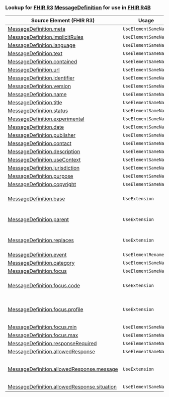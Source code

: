 ### Lookup for [FHIR R3](https://hl7.org/fhir/STU3/) [MessageDefinition](https://hl7.org/fhir/STU3/MessageDefinition.html) for use in [FHIR R4B](https://hl7.org/fhir/R4B/)

| Source Element (FHIR R3) | Usage | Target |
| -------------- | ----- | ------ |
| [MessageDefinition.meta](https://hl7.org/fhir/STU3/MessageDefinition.html#resource) | `UseElementSameName` | [MessageDefinition.meta](https://hl7.org/fhir/R4B/MessageDefinition.html#resource) |
| [MessageDefinition.implicitRules](https://hl7.org/fhir/STU3/MessageDefinition.html#resource) | `UseElementSameName` | [MessageDefinition.implicitRules](https://hl7.org/fhir/R4B/MessageDefinition.html#resource) |
| [MessageDefinition.language](https://hl7.org/fhir/STU3/MessageDefinition.html#resource) | `UseElementSameName` | [MessageDefinition.language](https://hl7.org/fhir/R4B/MessageDefinition.html#resource) |
| [MessageDefinition.text](https://hl7.org/fhir/STU3/MessageDefinition.html#resource) | `UseElementSameName` | [MessageDefinition.text](https://hl7.org/fhir/R4B/MessageDefinition.html#resource) |
| [MessageDefinition.contained](https://hl7.org/fhir/STU3/MessageDefinition.html#resource) | `UseElementSameName` | [MessageDefinition.contained](https://hl7.org/fhir/R4B/MessageDefinition.html#resource) |
| [MessageDefinition.url](https://hl7.org/fhir/STU3/MessageDefinition.html#resource) | `UseElementSameName` | [MessageDefinition.url](https://hl7.org/fhir/R4B/MessageDefinition.html#resource) |
| [MessageDefinition.identifier](https://hl7.org/fhir/STU3/MessageDefinition.html#resource) | `UseElementSameName` | [MessageDefinition.identifier](https://hl7.org/fhir/R4B/MessageDefinition.html#resource) |
| [MessageDefinition.version](https://hl7.org/fhir/STU3/MessageDefinition.html#resource) | `UseElementSameName` | [MessageDefinition.version](https://hl7.org/fhir/R4B/MessageDefinition.html#resource) |
| [MessageDefinition.name](https://hl7.org/fhir/STU3/MessageDefinition.html#resource) | `UseElementSameName` | [MessageDefinition.name](https://hl7.org/fhir/R4B/MessageDefinition.html#resource) |
| [MessageDefinition.title](https://hl7.org/fhir/STU3/MessageDefinition.html#resource) | `UseElementSameName` | [MessageDefinition.title](https://hl7.org/fhir/R4B/MessageDefinition.html#resource) |
| [MessageDefinition.status](https://hl7.org/fhir/STU3/MessageDefinition.html#resource) | `UseElementSameName` | [MessageDefinition.status](https://hl7.org/fhir/R4B/MessageDefinition.html#resource) |
| [MessageDefinition.experimental](https://hl7.org/fhir/STU3/MessageDefinition.html#resource) | `UseElementSameName` | [MessageDefinition.experimental](https://hl7.org/fhir/R4B/MessageDefinition.html#resource) |
| [MessageDefinition.date](https://hl7.org/fhir/STU3/MessageDefinition.html#resource) | `UseElementSameName` | [MessageDefinition.date](https://hl7.org/fhir/R4B/MessageDefinition.html#resource) |
| [MessageDefinition.publisher](https://hl7.org/fhir/STU3/MessageDefinition.html#resource) | `UseElementSameName` | [MessageDefinition.publisher](https://hl7.org/fhir/R4B/MessageDefinition.html#resource) |
| [MessageDefinition.contact](https://hl7.org/fhir/STU3/MessageDefinition.html#resource) | `UseElementSameName` | [MessageDefinition.contact](https://hl7.org/fhir/R4B/MessageDefinition.html#resource) |
| [MessageDefinition.description](https://hl7.org/fhir/STU3/MessageDefinition.html#resource) | `UseElementSameName` | [MessageDefinition.description](https://hl7.org/fhir/R4B/MessageDefinition.html#resource) |
| [MessageDefinition.useContext](https://hl7.org/fhir/STU3/MessageDefinition.html#resource) | `UseElementSameName` | [MessageDefinition.useContext](https://hl7.org/fhir/R4B/MessageDefinition.html#resource) |
| [MessageDefinition.jurisdiction](https://hl7.org/fhir/STU3/MessageDefinition.html#resource) | `UseElementSameName` | [MessageDefinition.jurisdiction](https://hl7.org/fhir/R4B/MessageDefinition.html#resource) |
| [MessageDefinition.purpose](https://hl7.org/fhir/STU3/MessageDefinition.html#resource) | `UseElementSameName` | [MessageDefinition.purpose](https://hl7.org/fhir/R4B/MessageDefinition.html#resource) |
| [MessageDefinition.copyright](https://hl7.org/fhir/STU3/MessageDefinition.html#resource) | `UseElementSameName` | [MessageDefinition.copyright](https://hl7.org/fhir/R4B/MessageDefinition.html#resource) |
| [MessageDefinition.base](https://hl7.org/fhir/STU3/MessageDefinition.html#resource) | `UseExtension` | [http://hl7.org/fhir/3.0/StructureDefinition/extension-MessageDefinition.base](StructureDefinition-ext-R3-MessageDefinition.base.html) |
| [MessageDefinition.parent](https://hl7.org/fhir/STU3/MessageDefinition.html#resource) | `UseExtension` | [http://hl7.org/fhir/3.0/StructureDefinition/extension-MessageDefinition.parent](StructureDefinition-ext-R3-MessageDefinition.parent.html) |
| [MessageDefinition.replaces](https://hl7.org/fhir/STU3/MessageDefinition.html#resource) | `UseExtension` | [http://hl7.org/fhir/3.0/StructureDefinition/extension-MessageDefinition.replaces](StructureDefinition-ext-R3-MessageDefinition.replaces.html) |
| [MessageDefinition.event](https://hl7.org/fhir/STU3/MessageDefinition.html#resource) | `UseElementRenamed` | [MessageDefinition.event[x]](https://hl7.org/fhir/R4B/MessageDefinition.html#resource) |
| [MessageDefinition.category](https://hl7.org/fhir/STU3/MessageDefinition.html#resource) | `UseElementSameName` | [MessageDefinition.category](https://hl7.org/fhir/R4B/MessageDefinition.html#resource) |
| [MessageDefinition.focus](https://hl7.org/fhir/STU3/MessageDefinition.html#resource) | `UseElementSameName` | [MessageDefinition.focus](https://hl7.org/fhir/R4B/MessageDefinition.html#resource) |
| [MessageDefinition.focus.code](https://hl7.org/fhir/STU3/MessageDefinition.html#resource) | `UseExtension` | [http://hl7.org/fhir/3.0/StructureDefinition/extension-MessageDefinition.focus.code](StructureDefinition-ext-R3-MessageDefinition.fo.code.html) |
| [MessageDefinition.focus.profile](https://hl7.org/fhir/STU3/MessageDefinition.html#resource) | `UseExtension` | [http://hl7.org/fhir/3.0/StructureDefinition/extension-MessageDefinition.focus.profile](StructureDefinition-ext-R3-MessageDefinition.fo.profile.html) |
| [MessageDefinition.focus.min](https://hl7.org/fhir/STU3/MessageDefinition.html#resource) | `UseElementSameName` | [MessageDefinition.focus.min](https://hl7.org/fhir/R4B/MessageDefinition.html#resource) |
| [MessageDefinition.focus.max](https://hl7.org/fhir/STU3/MessageDefinition.html#resource) | `UseElementSameName` | [MessageDefinition.focus.max](https://hl7.org/fhir/R4B/MessageDefinition.html#resource) |
| [MessageDefinition.responseRequired](https://hl7.org/fhir/STU3/MessageDefinition.html#resource) | `UseElementSameName` | [MessageDefinition.responseRequired](https://hl7.org/fhir/R4B/MessageDefinition.html#resource) |
| [MessageDefinition.allowedResponse](https://hl7.org/fhir/STU3/MessageDefinition.html#resource) | `UseElementSameName` | [MessageDefinition.allowedResponse](https://hl7.org/fhir/R4B/MessageDefinition.html#resource) |
| [MessageDefinition.allowedResponse.message](https://hl7.org/fhir/STU3/MessageDefinition.html#resource) | `UseExtension` | [http://hl7.org/fhir/3.0/StructureDefinition/extension-MessageDefinition.allowedResponse.message](StructureDefinition-ext-R3-MessageDefinition.al.message.html) |
| [MessageDefinition.allowedResponse.situation](https://hl7.org/fhir/STU3/MessageDefinition.html#resource) | `UseElementSameName` | [MessageDefinition.allowedResponse.situation](https://hl7.org/fhir/R4B/MessageDefinition.html#resource) |
